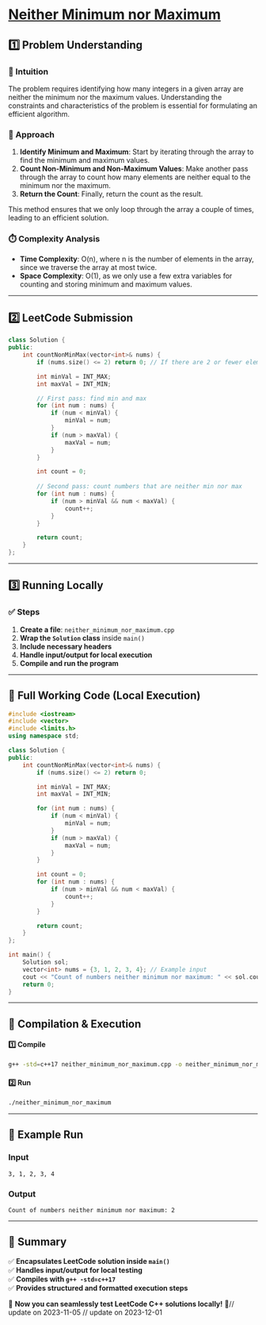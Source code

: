 # **[Neither Minimum nor Maximum](https://leetcode.com/problems/neither-minimum-nor-maximum/description/)**  

## **1️⃣ Problem Understanding**  
### **📌 Intuition**  
The problem requires identifying how many integers in a given array are neither the minimum nor the maximum values. Understanding the constraints and characteristics of the problem is essential for formulating an efficient algorithm.

### **🚀 Approach**  
1. **Identify Minimum and Maximum**: Start by iterating through the array to find the minimum and maximum values.
2. **Count Non-Minimum and Non-Maximum Values**: Make another pass through the array to count how many elements are neither equal to the minimum nor the maximum.
3. **Return the Count**: Finally, return the count as the result.

This method ensures that we only loop through the array a couple of times, leading to an efficient solution.

### **⏱️ Complexity Analysis**  
- **Time Complexity**: O(n), where n is the number of elements in the array, since we traverse the array at most twice.
- **Space Complexity**: O(1), as we only use a few extra variables for counting and storing minimum and maximum values.

---  

## **2️⃣ LeetCode Submission**  
```cpp
class Solution {
public:
    int countNonMinMax(vector<int>& nums) {
        if (nums.size() <= 2) return 0; // If there are 2 or fewer elements, no numbers can be neither min nor max.

        int minVal = INT_MAX;
        int maxVal = INT_MIN;

        // First pass: find min and max
        for (int num : nums) {
            if (num < minVal) {
                minVal = num;
            }
            if (num > maxVal) {
                maxVal = num;
            }
        }

        int count = 0;
        
        // Second pass: count numbers that are neither min nor max
        for (int num : nums) {
            if (num > minVal && num < maxVal) {
                count++;
            }
        }

        return count;
    }
};
```  

---  

## **3️⃣ Running Locally**  
### **✅ Steps**  
1. **Create a file**: `neither_minimum_nor_maximum.cpp`  
2. **Wrap the `Solution` class** inside `main()`  
3. **Include necessary headers**  
4. **Handle input/output for local execution**  
5. **Compile and run the program**  

---  

## **📝 Full Working Code (Local Execution)**  
```cpp
#include <iostream>
#include <vector>
#include <limits.h>
using namespace std;

class Solution {
public:
    int countNonMinMax(vector<int>& nums) {
        if (nums.size() <= 2) return 0;

        int minVal = INT_MAX;
        int maxVal = INT_MIN;

        for (int num : nums) {
            if (num < minVal) {
                minVal = num;
            }
            if (num > maxVal) {
                maxVal = num;
            }
        }

        int count = 0;
        for (int num : nums) {
            if (num > minVal && num < maxVal) {
                count++;
            }
        }

        return count;
    }
};

int main() {
    Solution sol;
    vector<int> nums = {3, 1, 2, 3, 4}; // Example input
    cout << "Count of numbers neither minimum nor maximum: " << sol.countNonMinMax(nums) << endl;
    return 0;
}
```  

---  

## **🔧 Compilation & Execution**  
#### **1️⃣ Compile**  
```bash
g++ -std=c++17 neither_minimum_nor_maximum.cpp -o neither_minimum_nor_maximum
```  

#### **2️⃣ Run**  
```bash
./neither_minimum_nor_maximum
```  

---  

## **🎯 Example Run**  
### **Input**  
```
3, 1, 2, 3, 4
```  
### **Output**  
```
Count of numbers neither minimum nor maximum: 2
```  

---  

## **📌 Summary**  
✅ **Encapsulates LeetCode solution inside `main()`**  
✅ **Handles input/output for local testing**  
✅ **Compiles with `g++ -std=c++17`**  
✅ **Provides structured and formatted execution steps**  

🚀 **Now you can seamlessly test LeetCode C++ solutions locally!** 🚀// update on 2023-11-05
// update on 2023-12-01
